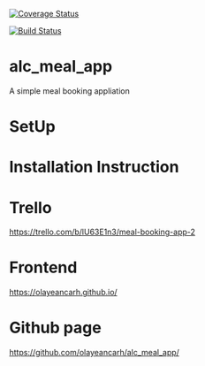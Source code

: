 <a href='https://coveralls.io/github/olayeancarh/alc_meal_app?branch=master'><img src='https://coveralls.io/repos/github/olayeancarh/alc_meal_app/badge.svg?branch=master' alt='Coverage Status' /></a>

[![Build Status](https://travis-ci.org/olayeancarh/alc_meal_app.svg?branch=master)](https://travis-ci.org/olayeancarh/alc_meal_app)

# alc_meal_app
A simple meal booking appliation

# SetUp


# Installation Instruction

# Trello
https://trello.com/b/lU63E1n3/meal-booking-app-2

# Frontend
https://olayeancarh.github.io/

# Github page
https://github.com/olayeancarh/alc_meal_app/




